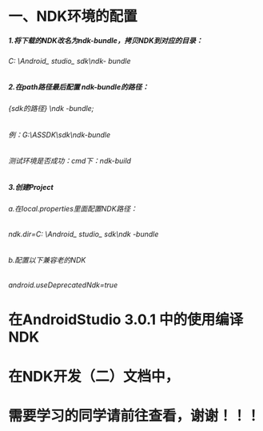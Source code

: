 # 一、NDK环境的配置
#####     1.将下载的NDK改名为ndk-bundle，拷贝NDK到对应的目录：
######     C: \Android_ studio_ sdk\ndk- bundle
#####     2.在path路径最后配置 ndk-bundle的路径：
######      {sdk的路径} \ndk -bundle; 
######     例：G:\ASSDK\sdk\ndk-bundle 
###### 测试环境是否成功：cmd下：ndk-build
#####     3.创建Project
######     a.在local.properties里面配置NDK路径：
######     ndk.dir=C\: \\Android_ studio_ sdk\\ndk -bundle
######     b.配置以下兼容老的NDK
######     android.useDeprecatedNdk=true    

    
# 在AndroidStudio 3.0.1 中的使用编译NDK
# 在NDK开发（二）文档中，
# 需要学习的同学请前往查看，谢谢！！！


